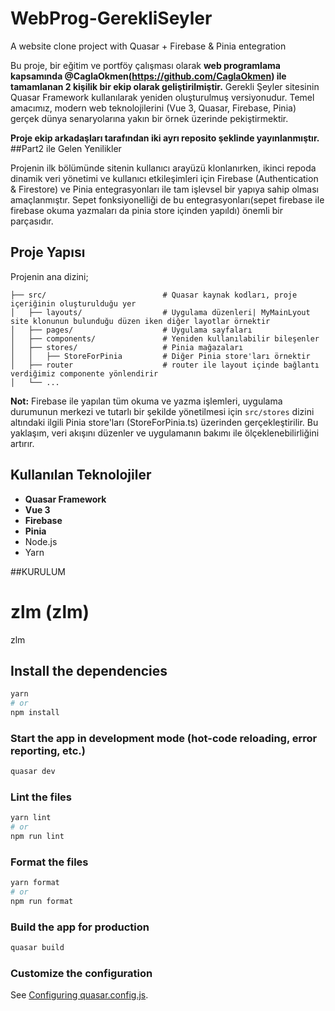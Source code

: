 # WebProg-GerekliSeyler
A website clone project with Quasar + Firebase & Pinia entegration

Bu proje, bir eğitim ve portföy çalışması olarak **web programlama kapsamında @CaglaOkmen(https://github.com/CaglaOkmen) ile tamamlanan 2 kişilik bir ekip olarak geliştirilmiştir.** 
Gerekli Şeyler sitesinin Quasar Framework kullanılarak yeniden oluşturulmuş versiyonudur. Temel amacımız, modern web teknolojilerini (Vue 3, Quasar, Firebase, Pinia) gerçek dünya senaryolarına yakın bir örnek üzerinde pekiştirmektir.

**Proje ekip arkadaşları tarafından iki ayrı reposito şeklinde yayınlanmıştır.**
##Part2 ile Gelen Yenilikler

Projenin ilk bölümünde sitenin kullanıcı arayüzü klonlanırken, ikinci repoda dinamik veri yönetimi ve kullanıcı etkileşimleri için Firebase (Authentication & Firestore) ve Pinia entegrasyonları ile tam işlevsel bir yapıya sahip olması amaçlanmıştır. Sepet fonksiyonelliği de bu entegrasyonları(sepet firebase ile firebase okuma yazmaları da pinia store içinden yapıldı) önemli bir parçasıdır.

## Proje Yapısı
Projenin ana dizini;
```
├── src/                          # Quasar kaynak kodları, proje içeriğinin oluşturulduğu yer
│   ├── layouts/                  # Uygulama düzenleri| MyMainLyout site klonunun bulunduğu düzen iken diğer layotlar örnektir
│   ├── pages/                    # Uygulama sayfaları
│   ├── components/               # Yeniden kullanılabilir bileşenler
│   ├── stores/                   # Pinia mağazaları
│   │   ├── StoreForPinia         # Diğer Pinia store'ları örnektir
│   ├── router                    # router ile layout içinde bağlantı verdiğimiz componente yönlendirir
│   └── ...
```
**Not:** Firebase ile yapılan tüm okuma ve yazma işlemleri, uygulama durumunun merkezi ve tutarlı bir şekilde yönetilmesi için `src/stores` dizini altındaki ilgili Pinia store'ları (StoreForPinia.ts) üzerinden gerçekleştirilir. Bu yaklaşım, veri akışını düzenler ve uygulamanın bakımı ile ölçeklenebilirliğini artırır.

## Kullanılan Teknolojiler

* **Quasar Framework**
* **Vue 3**
* **Firebase**
* **Pinia**
* Node.js
* Yarn

##KURULUM
# zlm (zlm)
zlm

## Install the dependencies
```bash
yarn
# or
npm install
```

### Start the app in development mode (hot-code reloading, error reporting, etc.)
```bash
quasar dev
```

### Lint the files
```bash
yarn lint
# or
npm run lint
```

### Format the files
```bash
yarn format
# or
npm run format
```

### Build the app for production
```bash
quasar build
```

### Customize the configuration
See [Configuring quasar.config.js](https://v2.quasar.dev/quasar-cli-vite/quasar-config-js).
